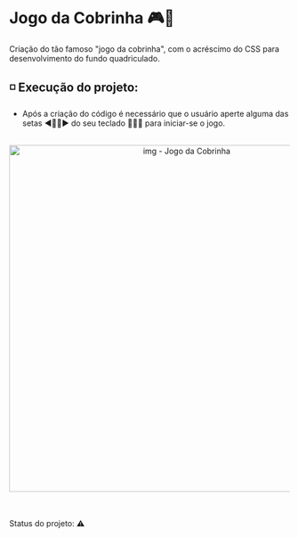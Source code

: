 # Jogo da Cobrinha 🎮🐍

Criação do tão famoso "jogo da cobrinha", com o acréscimo do CSS para desenvolvimento do fundo quadriculado.

## ◽ Execução do projeto: 
- Após a criação do código é necessário que o usuário aperte alguma das setas ◀🔼🔽▶ do seu teclado 👩🏻‍💻 para iniciar-se o jogo.

<br>
<div align= "center">
  <img width="622" alt="img - Jogo da Cobrinha" src="https://user-images.githubusercontent.com/89019231/154165022-3c9fa7ec-aba7-4f29-9b88-291a94beb930.png" </div>
  <br>
  <br>
  <br>
  <p align="justify">Status do projeto: ⚠ </p>
